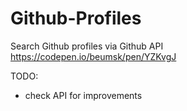 # Github-Profiles
 Search Github profiles via Github API
 https://codepen.io/beumsk/pen/YZKvgJ

TODO:
* check API for improvements
